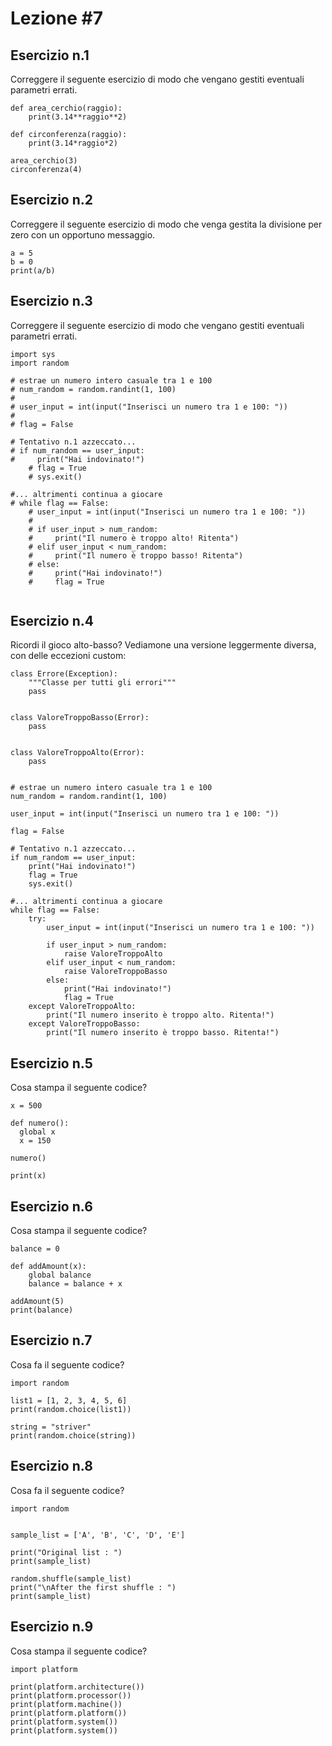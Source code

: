 # Lezione #7

## Esercizio n.1

Correggere il seguente esercizio di modo che vengano gestiti eventuali parametri errati.

```
def area_cerchio(raggio):
    print(3.14**raggio**2)

def circonferenza(raggio):
    print(3.14*raggio*2)

area_cerchio(3)
circonferenza(4)
```

## Esercizio n.2

Correggere il seguente esercizio di modo che venga gestita la divisione 
per zero con un opportuno messaggio.

```
a = 5
b = 0
print(a/b)

```

## Esercizio n.3

Correggere il seguente esercizio di modo che vengano gestiti eventuali 
parametri errati.
```
import sys
import random

# estrae un numero intero casuale tra 1 e 100
# num_random = random.randint(1, 100)
#
# user_input = int(input("Inserisci un numero tra 1 e 100: "))
#
# flag = False

# Tentativo n.1 azzeccato...
# if num_random == user_input:
#     print("Hai indovinato!")
    # flag = True
    # sys.exit()

#... altrimenti continua a giocare
# while flag == False:
    # user_input = int(input("Inserisci un numero tra 1 e 100: "))
    #
    # if user_input > num_random:
    #     print("Il numero è troppo alto! Ritenta")
    # elif user_input < num_random:
    #     print("Il numero è troppo basso! Ritenta")
    # else:
    #     print("Hai indovinato!")
    #     flag = True


```

## Esercizio n.4

Ricordi il gioco alto-basso? Vediamone una versione leggermente 
diversa, con delle eccezioni custom:

```
class Errore(Exception):
    """Classe per tutti gli errori"""
    pass


class ValoreTroppoBasso(Error):
    pass


class ValoreTroppoAlto(Error):
    pass


# estrae un numero intero casuale tra 1 e 100
num_random = random.randint(1, 100)

user_input = int(input("Inserisci un numero tra 1 e 100: "))

flag = False

# Tentativo n.1 azzeccato...
if num_random == user_input:
    print("Hai indovinato!")
    flag = True
    sys.exit()

#... altrimenti continua a giocare
while flag == False:
    try:
        user_input = int(input("Inserisci un numero tra 1 e 100: "))

        if user_input > num_random:
            raise ValoreTroppoAlto
        elif user_input < num_random:
            raise ValoreTroppoBasso
        else:
            print("Hai indovinato!")
            flag = True
    except ValoreTroppoAlto:
        print("Il numero inserito è troppo alto. Ritenta!")
    except ValoreTroppoBasso:
        print("Il numero inserito è troppo basso. Ritenta!")

```

## Esercizio n.5

Cosa stampa il seguente codice?

```
x = 500

def numero():
  global x
  x = 150

numero()

print(x) 
```

## Esercizio n.6

Cosa stampa il seguente codice?

```
balance = 0

def addAmount(x):
    global balance
    balance = balance + x

addAmount(5)
print(balance)
```

## Esercizio n.7

Cosa fa il seguente codice?

```
import random
 
list1 = [1, 2, 3, 4, 5, 6]
print(random.choice(list1))
 
string = "striver"
print(random.choice(string))

```

## Esercizio n.8

Cosa fa il seguente codice?

```
import random
 

sample_list = ['A', 'B', 'C', 'D', 'E']
 
print("Original list : ")
print(sample_list)
 
random.shuffle(sample_list)
print("\nAfter the first shuffle : ")
print(sample_list)
```

## Esercizio n.9

Cosa stampa il seguente codice?


```
import platform
  
print(platform.architecture())
print(platform.processor())
print(platform.machine())
print(platform.platform())
print(platform.system())
print(platform.system())

```